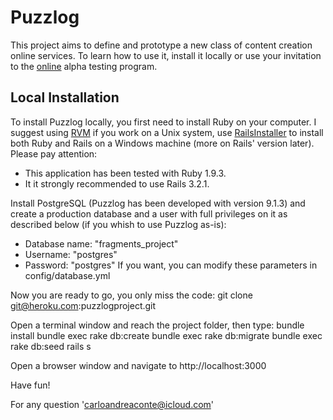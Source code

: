 # Puzzlog
This project aims to define and prototype a new class of content creation online services.
To learn how to use it, install it locally or use your invitation to the [online] alpha testing program.

## Local Installation
To install Puzzlog locally, you first need to install Ruby on your computer. I suggest using [RVM] if you work on a Unix system, use [RailsInstaller] to install both Ruby and Rails on a Windows machine (more on Rails' version later).
Please pay attention: 
* This application has been tested with Ruby 1.9.3.
* It it strongly recommended to use Rails 3.2.1.

Install PostgreSQL (Puzzlog has been developed with version 9.1.3) and create a production database and a user with full privileges on it as described below (if you whish to use Puzzlog as-is):
* Database name: "fragments_project"
* Username: "postgres"
* Password: "postgres"
If you want, you can modify these parameters in config/database.yml

Now you are ready to go, you only miss the code:
	git clone git@heroku.com:puzzlogproject.git

Open a terminal window and reach the project folder, then type:
	bundle install
	bundle exec rake db:create
	bundle exec rake db:migrate
	bundle exec rake db:seed
	rails s

Open a browser window and navigate to
	http://localhost:3000
	
Have fun!

For any question 'carloandreaconte@icloud.com'

[online]: http://puzzlog.herokuapp.com
[RVM]: https://rvm.io/rvm/install/
[RailsInstaller]: http://railsinstaller.org